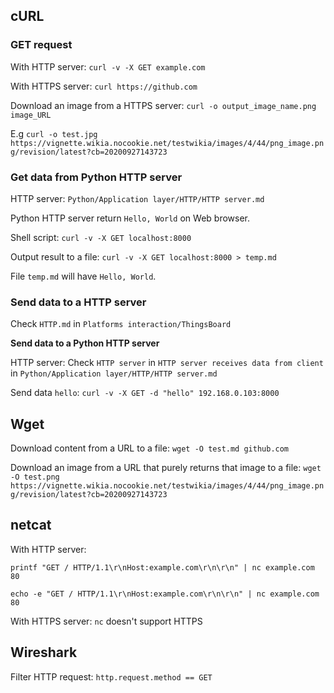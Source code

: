 ## cURL

### GET request

With HTTP server: ``curl -v -X GET example.com``

With HTTPS server: ``curl https://github.com``

Download an image from a HTTPS server: ``curl -o output_image_name.png image_URL``

E.g ``curl -o test.jpg https://vignette.wikia.nocookie.net/testwikia/images/4/44/png_image.png/revision/latest?cb=20200927143723``

### Get data from Python HTTP server

HTTP server: ``Python/Application layer/HTTP/HTTP server.md``

Python HTTP server return ``Hello, World`` on Web browser.

Shell script: ``curl -v -X GET localhost:8000``

Output result to a file: ``curl -v -X GET localhost:8000 > temp.md``

File ``temp.md`` will have ``Hello, World``.

### Send data to a HTTP server

Check ``HTTP.md`` in ``Platforms interaction/ThingsBoard``

**Send data to a Python HTTP server**

HTTP server: Check ``HTTP server`` in ``HTTP server receives data from client`` in ``Python/Application layer/HTTP/HTTP server.md``

Send data ``hello``: ``curl -v -X GET -d "hello" 192.168.0.103:8000``

## Wget

Download content from a URL to a file: ``wget -O test.md github.com``

Download an image from a URL that purely returns that image to a file: ``wget -O test.png https://vignette.wikia.nocookie.net/testwikia/images/4/44/png_image.png/revision/latest?cb=20200927143723``

## netcat

With HTTP server:

``printf "GET / HTTP/1.1\r\nHost:example.com\r\n\r\n" | nc example.com 80``

``echo -e "GET / HTTP/1.1\r\nHost:example.com\r\n\r\n" | nc example.com 80``

With HTTPS server: ``nc`` doesn't support HTTPS

## Wireshark

Filter HTTP request: ``http.request.method == GET``
